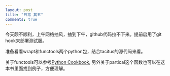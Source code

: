 ```yaml
---
layout: post
title: "日常 其五"
comments: true
---
```


今天颇不顺利，上午网络抽风，抽到下午，github代码拉不下来。提前启用了git hook来部署测试服。

准备看看wrapt和functools两个python包，结合tacitus的源代码来看。

关于functools可以参考[Python Cookbook](http://python3-cookbook.readthedocs.org/zh_CN/latest/c09/p02_preserve_function_metadata_when_write_decorators.html), 另外关于partical这个函数也可以在这本书里面找到例子，方便理解。
